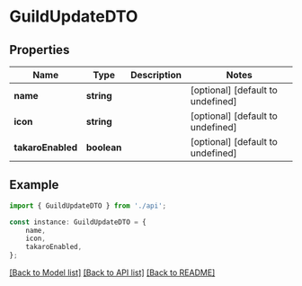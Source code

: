 # GuildUpdateDTO


## Properties

Name | Type | Description | Notes
------------ | ------------- | ------------- | -------------
**name** | **string** |  | [optional] [default to undefined]
**icon** | **string** |  | [optional] [default to undefined]
**takaroEnabled** | **boolean** |  | [optional] [default to undefined]

## Example

```typescript
import { GuildUpdateDTO } from './api';

const instance: GuildUpdateDTO = {
    name,
    icon,
    takaroEnabled,
};
```

[[Back to Model list]](../README.md#documentation-for-models) [[Back to API list]](../README.md#documentation-for-api-endpoints) [[Back to README]](../README.md)
